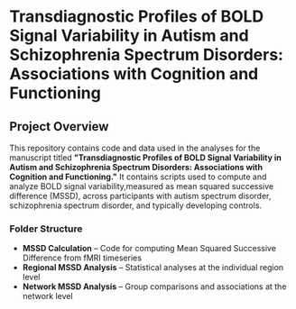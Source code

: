 # Transdiagnostic Profiles of BOLD Signal Variability in Autism and Schizophrenia Spectrum Disorders: Associations with Cognition and Functioning

## Project Overview

This repository contains code and data used in the analyses for the manuscript titled **"Transdiagnostic Profiles of BOLD Signal Variability in Autism and Schizophrenia Spectrum Disorders: Associations with Cognition and Functioning."** It contains  scripts used to compute and analyze BOLD signal variability,measured as mean squared successive difference (MSSD), across participants with autism spectrum disorder, schizophrenia spectrum disorder, and typically developing controls.

### Folder Structure

- **MSSD Calculation** – Code for computing Mean Squared Successive Difference from fMRI timeseries
- **Regional MSSD Analysis** – Statistical analyses at the individual region level
- **Network MSSD Analysis** – Group comparisons and associations at the network level
